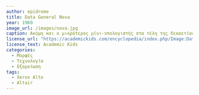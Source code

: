 ```yaml
---
author: epidrome
title: Data General Nova 
year: 1969 
image_url: /images/nova.jpg
caption: Ακόμη και ο μικρότερος μίνι-υπολογιστής στα τέλη της δεκαετίας του 1960 δεν μοιάζει καθόλου με έναν επιτραπέζιο σύστημα διάδρασης, αφού το βασικό μοντέλο έχει μόνο διάκοπτες με φωτάκια και με μια επέκταση μπορεί να συνδεθεί σε έναν τηλέτυπο. Αυτό δεν ήταν εμπόδιο για τους ερευνητές του Xerox PARC που με την τεχνική της εξομοίωσης άρχισαν πάνω σε αυτό το μηχάνημα την κατασκευή του λογισμικού για το Alto που είναι πολύ διαφορετικό αφού βασίζεται στο ποντίκι και στην γραφική διεπαφή. 
license_url: "https://academickids.com/encyclopedia/index.php/Image:Data_General_Super_Nova.jpg" 
license_text: Academic Kids 
categories:
  - Μορφές
  - Τεχνολογία
  - Εξομοίωση 
tags:
  - Xerox Alto
  - Altair
---
```

